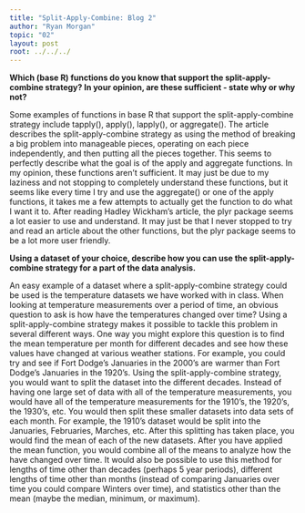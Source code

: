 ```yaml
---
title: "Split-Apply-Combine: Blog 2"
author: "Ryan Morgan"
topic: "02"
layout: post
root: ../../../
---
```

**Which (base R) functions do you know that support the split-apply-combine strategy? In your opinion, are these sufficient - state why or why not?**

Some examples of functions in base R that support the split-apply-combine strategy include tapply(), apply(), lapply(), or aggregate(). The article describes the split-apply-combine strategy as using the method of breaking a big problem into manageable pieces, operating on each piece independently, and then putting all the pieces together. This seems to perfectly describe what the goal is of the apply and aggregate functions. In my opinion, these functions aren’t sufficient. It may just be due to my laziness and not stopping to completely understand these functions, but it seems like every time I try and use the aggregate() or one of the apply functions, it takes me a few attempts to actually get the function to do what I want it to. After reading Hadley Wickham’s article, the plyr package seems a lot easier to use and understand. It may just be that I never stopped to try and read an article about the other functions, but the plyr package seems to be a lot more user friendly.

**Using a dataset of your choice, describe how you can use the split-apply-combine strategy for a part of the data analysis.**

An easy example of a dataset where a split-apply-combine strategy could be used is the temperature datasets we have worked with in class. When looking at temperature measurements over a period of time, an obvious question to ask is how have the temperatures changed over time? Using a split-apply-combine strategy makes it possible to tackle this problem in several different ways.  One way you might explore this question is to find the mean temperature per month for different decades and see how these values have changed at various weather stations. For example, you could try and see if Fort Dodge’s Januaries in the 2000’s are warmer than Fort Dodge’s Januaries in the 1920’s. Using the split-apply-combine strategy, you would want to split the dataset into the different decades. Instead of having one large set of data with all of the temperature measurements, you would have all of the temperature measurements for the 1910’s, the 1920’s, the 1930’s, etc. You would then split these smaller datasets into data sets of each month. For example, the 1910’s dataset would be split into the Januaries, Februaries, Marches, etc. After this splitting has taken place, you would find the mean of each of the new datasets. After you have applied the mean function, you would combine all of the means to analyze how the have changed over time. It would also be possible to use this method for lengths of time other than decades (perhaps 5 year periods), different lengths of time other than months (instead of comparing Januaries over time you could compare Winters over time), and statistics other than the mean (maybe the median, minimum, or maximum). 

